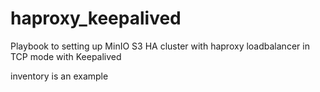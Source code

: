 # haproxy_keepalived
Playbook to setting up MinIO S3 HA cluster with haproxy loadbalancer in TCP mode with Keepalived

inventory is an example 
